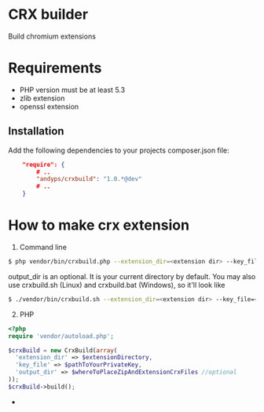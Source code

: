 CRX builder
========

Build chromium extensions

Requirements
===================

* PHP version must be at least 5.3
* zlib extension
* openssl extension

Installation
------------

Add the following dependencies to your projects composer.json file:

```json
    "require": {
        # ..
        "andyps/crxbuild": "1.0.*@dev"
        # ..
    }
```

How to make crx extension
===================

1) Command line

```bash
$ php vendor/bin/crxbuild.php --extension_dir=<extension dir> --key_file=<private key path> --output_dir=<output dir>
```

output_dir is an optional. It is your current directory by default.
You may also use crxbuild.sh (Linux) and crxbuild.bat (Windows), so it'll look like

```bash
$ ./vendor/bin/crxbuild.sh --extension_dir=<extension dir> --key_file=<private key path>
```

2) PHP

```php
<?php
require 'vendor/autoload.php';

$crxBuild = new CrxBuild(array(
  'extension_dir' => $extensionDirectory,
  'key_file' => $pathToYourPrivateKey,
  'output_dir' => $whereToPlaceZipAndExtensionCrxFiles //optional
));
$crxBuild->build();
```

-
